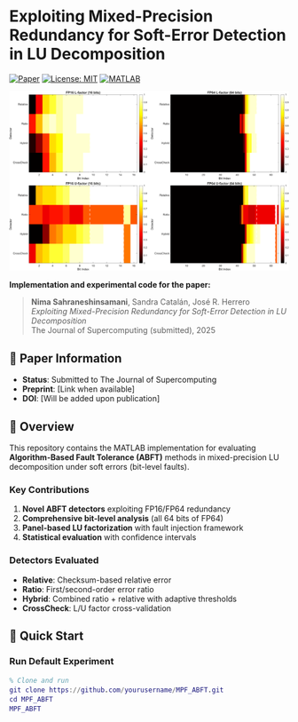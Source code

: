 # Exploiting Mixed-Precision Redundancy for Soft-Error Detection in LU Decomposition

[![Paper](https://img.shields.io/badge/Journal-Supercomputing-blue)](https://link.springer.com/journal/11227)
[![License: MIT](https://img.shields.io/badge/License-MIT-yellow.svg)](LICENSE)
[![MATLAB](https://img.shields.io/badge/MATLAB-R2020a+-orange.svg)](https://www.mathworks.com/products/matlab.html)

![FP16 vs FP64 Comparison](figures/FP16_vs_FP64_Heatmap.png)



**Implementation and experimental code for the paper:**

> **Nima Sahraneshinsamani**, Sandra Catalán, José R. Herrero  
> *Exploiting Mixed-Precision Redundancy for Soft-Error Detection in LU Decomposition*  
> The Journal of Supercomputing (submitted), 2025

## 📄 Paper Information

- **Status**: Submitted to The Journal of Supercomputing
- **Preprint**: [Link when available]
- **DOI**: [Will be added upon publication]

## 🎯 Overview

This repository contains the MATLAB implementation for evaluating **Algorithm-Based Fault Tolerance (ABFT)** methods in mixed-precision LU decomposition under soft errors (bit-level faults).

### Key Contributions

1. **Novel ABFT detectors** exploiting FP16/FP64 redundancy
2. **Comprehensive bit-level analysis** (all 64 bits of FP64)
3. **Panel-based LU factorization** with fault injection framework
4. **Statistical evaluation** with confidence intervals

### Detectors Evaluated

- **Relative**: Checksum-based relative error
- **Ratio**: First/second-order error ratio
- **Hybrid**: Combined ratio + relative with adaptive thresholds
- **CrossCheck**: L/U factor cross-validation

## 🚀 Quick Start

### Run Default Experiment

```matlab
% Clone and run
git clone https://github.com/yourusername/MPF_ABFT.git
cd MPF_ABFT
MPF_ABFT
